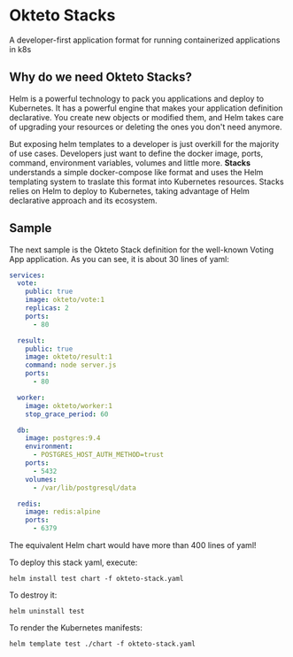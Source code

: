 # Okteto Stacks
A developer-first application format for running containerized applications in k8s

## Why do we need Okteto Stacks?
Helm is a powerful technology to pack you applications and deploy to Kubernetes. It has a powerful engine that makes your application definition declarative. You create new objects or modified them, and Helm takes care of upgrading your resources or deleting the ones you don't need anymore.

But exposing helm templates to a developer is just overkill for the majority of use cases. Developers just want to define the docker image, ports, command, environment variables, volumes and little more. **Stacks** understands a simple docker-compose like format and uses the Helm templating system to traslate this format into Kubernetes resources. Stacks relies on Helm to deploy to Kubernetes, taking advantage of Helm declarative approach and its ecosystem.

## Sample

The next sample is the Okteto Stack definition for the well-known Voting App application. As you can see, it is about 30 lines of yaml:

```yaml
services:
  vote:
    public: true
    image: okteto/vote:1
    replicas: 2
    ports:
      - 80

  result:
    public: true
    image: okteto/result:1
    command: node server.js
    ports:
      - 80

  worker:
    image: okteto/worker:1
    stop_grace_period: 60

  db:
    image: postgres:9.4
    environment:
      - POSTGRES_HOST_AUTH_METHOD=trust
    ports:
      - 5432
    volumes:
      - /var/lib/postgresql/data

  redis:
    image: redis:alpine
    ports:
      - 6379
```

The equivalent Helm chart would have more than 400 lines of yaml!

To deploy this stack yaml, execute:

```console
helm install test chart -f okteto-stack.yaml
```

To destroy it:

```console
helm uninstall test
```

To render the Kubernetes manifests:

```console
helm template test ./chart -f okteto-stack.yaml
```
